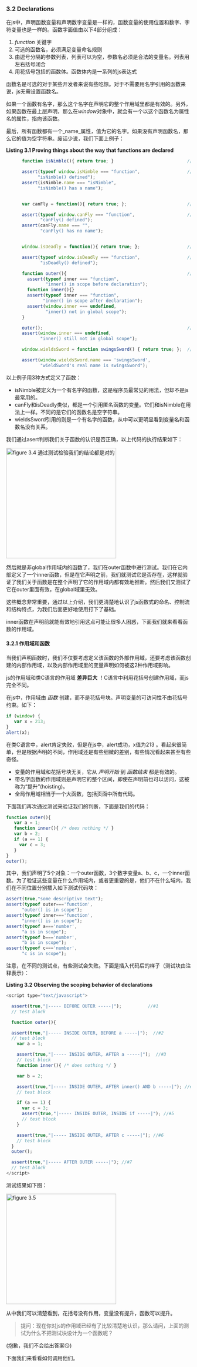 ### 3.2 Declarations

在js中，声明函数变量和声明数字变量是一样的，函数变量的使用位置和数字、字符变量也是一样的。函数字面值由以下4部分组成：

1. _function_ 关键字
2. 可选的函数名，必须满足变量命名规则
3. 由逗号分隔的参数列表，列表可以为空，参数名必须是合法的变量名。列表用左右括号闭合
4. 用花括号包括的函数体。函数体内是一系列的js表达式

函数名是可选的对于某些开发者来说有些吃惊。对于不需要用名字引用的函数来说，js无需设置函数名。

如果一个函数有名字，那么这个名字在声明它的整个作用域里都是有效的。另外，如果函数在最上层声明，那么在*window*对象中，就会有一个以这个函数名为属性名的属性，指向该函数。

最后，所有函数都有一个_name_属性，值为它的名字。如果没有声明函数名，那么它的值为空字符串。废话少说，我们下面上例子：

**Listing 3.1 Proving things about the way that functions are declared**

```javascript
      function isNimble(){ return true; }                            //#1 定义有名函数，该函数在整个作用域中有效，并且隐式的成为了window对象的属性。

      assert(typeof window.isNimble === "function",                  //#2 第一个测试检查window对象是否包含了isNimble属性，第二个测试检查函数的名字是否正确
            "isNimble() defined");
      assert(isNimble.name === "isNimble",
            "isNimble() has a name");


      var canFly = function(){ return true; };                       //#3 通过canFly引用一个匿名函数，该变量会成为window的属性，但是函数名未设置。

      assert(typeof window.canFly === "function",                    //#4 检测canFly是否在window对象中，同时函数名是否为空（不是null）
             "canFly() defined");
      assert(canFly.name === "",
             "canFly() has no name");


      window.isDeadly = function(){ return true; };                  //#5 直接创建window属性，指向匿名函数

      assert(typeof window.isDeadly === "function",                  //#6 与#4类似，我们可以检查它的函数名也是空字符串。
             "isDeadly() defined");

      function outer(){                                              //#7 在outer函数中定义inner函数，检查inner函数在它声明前后是都可以访问的，即在声明它的整个作用域中有效。同时inner并没有加入到window中。
        assert(typeof inner === "function",
               "inner() in scope before declaration");
        function inner(){}
        assert(typeof inner === "function",
              "inner() in scope after declaration");
        assert(window.inner === undefined,
               "inner() not in global scope");
      }

      outer();                                                       //#8 inner依然不在window中。
      assert(window.inner === undefined,
             "inner() still not in global scope");

      window.wieldsSword = function swingsSword() { return true; };  //#9 引用函数的变量名和函数自己的名字之间没有任何关系。

      assert(window.wieldsSword.name === 'swingsSword',
             "wieldSword's real name is swingsSword");
```
以上例子用3种方式定义了函数：
* isNimble被定义为一个有名字的函数，这是程序员最常见的用法，但却不是js最常用的。
* canFly和isDeadly类似，都是一个引用匿名函数的变量。它们和isNimble在用法上一样。不同的是它们的函数名是空字符串。
* wieldsSword引用的则是一个有名字的函数，从中可以更明显看到变量名和函数名没有关系。

我们通过asert判断我们关于函数的认识是否正确，以上代码的执行结果如下：

<img src="https://github.com/flybywind/SecretsOfJavaScriptNinja/blob/master/img/fig3.4.jpg" alt="figure 3.4 通过测试检验我们的结论都是对的" width="300px">

然后就是非global作用域内的函数了，我们在outer函数中进行测试。我们在它内部定义了一个inner函数，但是在它声明之前，我们就测试它是否存在，这样就验证了我们关于函数是在整个声明了它的作用域内都有效地推断。然后我们又测试了它在outer里面有效，在global域里无效。

这些概念非常重要，通过以上介绍，我们更清楚地认识了js函数式的命名、控制流和结构特点，为我们后面更好地使用打下了基础。

inner函数在声明前就能有效地引用这点可能让很多人困惑，下面我们就来看看函数的作用域。

#### 3.2.1 作用域和函数

当我们声明函数时，我们不仅要考虑定义该函数的外部作用域，还要考虑该函数创建的内部作用域，以及内部作用域里的变量声明如何被这2种作用域影响。

js的作用域和类C语言的作用域 **差异巨大** ！C语言中利用花括号创建作用域，而js完全不同。

在js中，作用域由 _函数_ 创建，而不是花括号块。声明变量的可访问性不由花括号约束。如下：

```javascript
if (window) {
   var x = 213;
}
alert(x);
```
在类C语言中，alert肯定失败，但是在js中，alert成功，x值为213 。看起来很简单，但是根据声明的不同，作用域还是有些细微的差别，有些情况看起来甚至有些奇怪。

* 变量的作用域和花括号块无关，它从 *声明开始* 到 *函数结束* 都是有效的。
* 带名字函数的作用域则是声明它的整个区间，即使在声明前也可以访问，这被称为“提升”(hoisting)。
* 全局作用域相当于一个大函数，包括页面中所有代码。

下面我们再次通过测试来验证我们的判断，下面是我们的代码：

```javascript
function outer(){
   var a = 1;
   function inner(){ /* does nothing */ }
   var b = 2;
   if (a == 1) {
     var c = 3;
   }
}
outer();
```
其中，我们声明了5个对象：一个outer函数，3个数字变量a、b、c，一个inner函数。为了验证这些变量在什么作用域内，或者更重要的是，他们不在什么域内，我们在不同位置分别插入如下测试代码块：

```javascript
assert(true,"some descriptive text");
assert(typeof outer==='function',
      "outer() is in scope");
assert(typeof inner==='function',
      "inner() is in scope");
assert(typeof a==='number',
      "a is in scope");
assert(typeof b==='number',
      "b is in scope");
assert(typeof c==='number',
      "c is in scope");
```
注意，在不同的测试点，有些测试会失败。下面是插入代码后的样子（测试块由注释表示）：

**Listing 3.2 Observing the scoping behavior of declarations**
```javascript
<script type="text/javascript">

  assert(true,"|----- BEFORE OUTER -----|");          //#1
  // test block

  function outer(){

  assert(true,"|----- INSIDE OUTER, BEFORE a -----|");  //#2
  // test block
    var a = 1;

    assert(true,"|----- INSIDE OUTER, AFTER a -----|");  //#3
    // test block
    function inner(){ /* does nothing */ }

    var b = 2;

    assert(true,"|----- INSIDE OUTER, AFTER inner() AND b -----|"); //#4
    // test block

    if (a == 1) {
      var c = 3;
      assert(true,"|----- INSIDE OUTER, INSIDE if -----|"); //#5
      // test block
    }

    assert(true,"|----- INSIDE OUTER, AFTER c -----|"); //#6
    // test block
  }
  outer();

  assert(true,"|----- AFTER OUTER -----|"); //#7
  // test block
</script>
```

测试结果如下图：

<img src="https://github.com/flybywind/SecretsOfJavaScriptNinja/blob/master/img/fig3.5.jpg" alt="figure 3.5" width="300px">

从中我们可以清楚看到，花括号没有作用，变量没有提升，函数可以提升。

> 提问：现在你对js的作用域已经有了比较清楚地认识，那么请问，上面的测试为什么不把测试块设计为一个函数呢？

(抱歉，我们不会给出答案:smirk:)

下面我们来看看如何调用他们。
